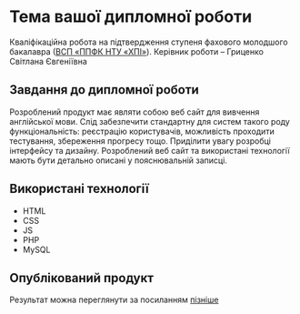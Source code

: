 # Тема вашої дипломної роботи 
Кваліфікаційна робота на підтвердження ступеня фахового молодшого бакалавра ([ВСП «ППФК НТУ «ХПІ»](http://polytechnic.poltava.ua)). 
Керівник роботи – Гриценко Світлана Євгеніївна
## Завдання до дипломної роботи
Розроблений продукт має являти собою веб сайт для вивчення англійської мови. 
Слід забезпечити стандартну для систем такого роду функціональність: реєстрацію користувачів, можливість проходити тестування, збереження прогресу тощо. 
Приділити увагу розробці інтерфейсу та дизайну.  Розроблений веб сайт та використані технології мають бути детально описані у пояснювальній записці. 
## Використані технології 
* HTML
* CSS
* JS
* PHP
* MySQL

## Опублікований продукт 
Результат можна переглянути за посиланням [пізніше](http://itch.io)
